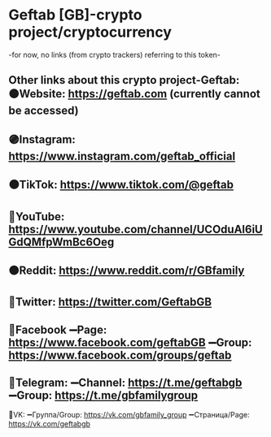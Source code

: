 # Geftab [GB]-crypto project/cryptocurrency
-for now, no links (from crypto trackers) referring to this token-

Other links about this crypto project-Geftab:  
🟠Website: https://geftab.com 
(currently cannot be accessed)
------------------------------------------------------------------------------------
🟣Instagram: https://www.instagram.com/geftab_official
------------------------------------------------------------------------------------
⚫️TikTok: https://www.tiktok.com/@geftab
------------------------------------------------------------------------------------
🔴YouTube: https://www.youtube.com/channel/UCOduAl6iUGdQMfpWmBc6Oeg
------------------------------------------------------------------------------------
🟠Reddit: https://www.reddit.com/r/GBfamily
------------------------------------------------------------------------------------
🔵Twitter: https://twitter.com/GeftabGB
------------------------------------------------------------------------------------
🔵Facebook
➖Page: https://www.facebook.com/geftabGB
➖Group: https://www.facebook.com/groups/geftab
------------------------------------------------------------------------------------
🔵Telegram:
➖Channel: https://t.me/geftabgb
➖Group: https://t.me/gbfamilygroup
------------------------------------------------------------------------------------
🔵VK:
➖Группа/Group: https://vk.com/gbfamily_group
➖Страница/Page: https://vk.com/geftabgb 
